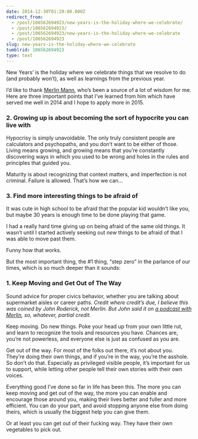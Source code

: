 ```yaml
---
date: 2014-12-30T01:29:00.000Z
redirect_from:
  - /post/106562694923/new-years-is-the-holiday-where-we-celebrate/
  - /post/106562694923/
  - /post/106562694923/new-years-is-the-holiday-where-we-celebrate
  - /post/106562694923
slug: new-years-is-the-holiday-where-we-celebrate
tumblrid: 106562694923
type: text
---
```

<p>New Years’ is the holiday where we celebrate things that we resolve to do (and probably won’t), as well as learnings from the previous year.</p>

<p>I’d like to thank <a href="https://twitter.com/hotdogsladies">Merlin Mann</a>, who’s been a source of a lot of wisdom for me.  Here are three important points that I’ve learned from him which have served me well in 2014 and I hope to apply more in 2015.</p>

<h3>2. Growing up is about becoming the sort of hypocrite you can live with</h3>

<p>Hypocrisy is simply unavoidable.  The only truly consistent people are calculators and psychopaths, and you don’t want to be either of those.  Living means growing, and growing means that you’re constantly discovering ways in which you used to be wrong and holes in the rules and principles that guided you.</p>

<p>Maturity is about recognizing that context matters, and imperfection is not criminal.  Failure is allowed.  That’s how we can…</p>

<h3>3. Find more interesting things to be afraid of</h3>

<p>It was cute in high school to be afraid that the popular kid wouldn’t like you, but maybe 30 years is enough time to be done playing that game.</p>

<p>I had a really hard time giving up on being afraid of the same old things.  It wasn’t until I started actively seeking out <em>new</em> things to be afraid of that I was able to move past them.</p>

<p>Funny how that works.</p>

<p>But the most important thing, the #1 thing, &ldquo;step zero&rdquo; in the parlance of our times, which is so much deeper than it sounds:</p>

<h3>1. Keep Moving and Get Out of The Way</h3>

<p>Sound advice for proper civics behavior, whether you are talking about supermarket aisles or career paths.  <i>Credit where credit’s due, I believe this was coined by John Roderick, not Merlin.  But John said it on <a href="http://www.merlinmann.com/roderick/">a podcast with Merlin</a>, so, whatever, partial credit.</i></p>

<p>Keep moving.  Do new things.  Poke your head up from your own little rut, and learn to recognize the tools and resources you have.  Chances are, you’re not powerless, and everyone else is just as confused as you are.</p>

<p>Get out of the way.  For most of the folks out there, it’s not about you.  They’re doing their own things, and if you’re in the way, you’re the asshole.  So don’t do that.  Especially as privileged visible people, it’s important for us to support, while letting other people tell their own stories with their own voices.</p>

<p>Everything good I’ve done so far in life has been this.  The more you can keep moving and get out of the way, the more you can enable and encourage those around you, making their lives better and fuller and more efficient.  You can do your part, and avoid stopping anyone else from doing theirs, which is usually the biggest help you can give them.</p>

<p>Or at least you can get out of their fucking way.  They have their own vegetables to pick out.</p>
